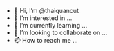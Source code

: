 - 👋 Hi, I’m @thaiquancut
- 👀 I’m interested in ...
- 🌱 I’m currently learning ...
- 💞️ I’m looking to collaborate on ...
- 📫 How to reach me ...

<!---
thaiquancut/thaiquancut is a ✨ special ✨ repository because its `README.md` (this file) appears on your GitHub profile.
You can click the Preview link to take a look at your changes.
--->
